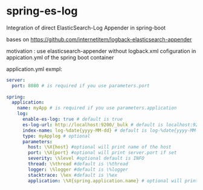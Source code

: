 # spring-es-log
Integration of direct ElasticSearch-Log Appender in spring-boot

bases on https://github.com/internetitem/logback-elasticsearch-appender

motivation : use elasticsearch-appender without logback.xml 
cofiguration in appication.yml of the spring boot container


application.yml exmpl:

```yml
server:
  port: 8080 # is required if you use parameters.port
   
spring:
  application:
    name: myApp # is required if you use parameters.application
    log:
      enable-es-log: true # default is true
      es-log-url: http://localhost:9200/_bulk # default is localhost:9200/_bulk
      index-name: log-%date{yyyy-MM-dd} # default is log-%date{yyyy-MM-dd} 
      type: myApplog # optional
      parameters:        
        host: \%X{host} #optional will print name of the host
        port: \%X{port} #optional will print server.port if set
        severity: \%level #optional default is INFO
        thread: \%thread #default is \%thread
        logger: \%logger #default is \%logger
        stacktrace: \%ex #default is \%ex
        application: \%X{spring.application.name} # optional will print spring.application.name
        
```
